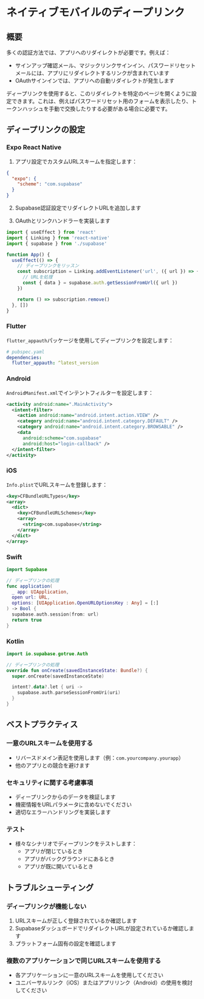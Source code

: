 # ネイティブモバイルのディープリンク

## 概要

多くの認証方法では、アプリへのリダイレクトが必要です。例えば：

- サインアップ確認メール、マジックリンクサインイン、パスワードリセットメールには、アプリにリダイレクトするリンクが含まれています
- OAuthサインインでは、アプリへの自動リダイレクトが発生します

ディープリンクを使用すると、このリダイレクトを特定のページを開くように設定できます。これは、例えばパスワードリセット用のフォームを表示したり、トークンハッシュを手動で交換したりする必要がある場合に必要です。

## ディープリンクの設定

### Expo React Native

1. アプリ設定でカスタムURLスキームを指定します：

```json
{
  "expo": {
    "scheme": "com.supabase"
  }
}
```

2. Supabase認証設定でリダイレクトURLを追加します

3. OAuthとリンクハンドラーを実装します

```javascript
import { useEffect } from 'react'
import { Linking } from 'react-native'
import { supabase } from './supabase'

function App() {
  useEffect(() => {
    // ディープリンクをリッスン
    const subscription = Linking.addEventListener('url', ({ url }) => {
      // URLを処理
      const { data } = supabase.auth.getSessionFromUrl({ url })
    })

    return () => subscription.remove()
  }, [])
}
```

### Flutter

`flutter_appauth`パッケージを使用してディープリンクを設定します：

```yaml
# pubspec.yaml
dependencies:
  flutter_appauth: ^latest_version
```

### Android

`AndroidManifest.xml`でインテントフィルターを設定します：

```xml
<activity android:name=".MainActivity">
  <intent-filter>
    <action android:name="android.intent.action.VIEW" />
    <category android:name="android.intent.category.DEFAULT" />
    <category android:name="android.intent.category.BROWSABLE" />
    <data
      android:scheme="com.supabase"
      android:host="login-callback" />
  </intent-filter>
</activity>
```

### iOS

`Info.plist`でURLスキームを登録します：

```xml
<key>CFBundleURLTypes</key>
<array>
  <dict>
    <key>CFBundleURLSchemes</key>
    <array>
      <string>com.supabase</string>
    </array>
  </dict>
</array>
```

### Swift

```swift
import Supabase

// ディープリンクの処理
func application(
  _ app: UIApplication,
  open url: URL,
  options: [UIApplication.OpenURLOptionsKey : Any] = [:]
) -> Bool {
  supabase.auth.session(from: url)
  return true
}
```

### Kotlin

```kotlin
import io.supabase.gotrue.Auth

// ディープリンクの処理
override fun onCreate(savedInstanceState: Bundle?) {
  super.onCreate(savedInstanceState)

  intent?.data?.let { uri ->
    supabase.auth.parseSessionFromUri(uri)
  }
}
```

## ベストプラクティス

### 一意のURLスキームを使用する

- リバースドメイン表記を使用します（例：`com.yourcompany.yourapp`）
- 他のアプリとの競合を避けます

### セキュリティに関する考慮事項

- ディープリンクからのデータを検証します
- 機密情報をURLパラメータに含めないでください
- 適切なエラーハンドリングを実装します

### テスト

- 様々なシナリオでディープリンクをテストします：
  - アプリが閉じているとき
  - アプリがバックグラウンドにあるとき
  - アプリが既に開いているとき

## トラブルシューティング

### ディープリンクが機能しない

1. URLスキームが正しく登録されているか確認します
2. SupabaseダッシュボードでリダイレクトURLが設定されているか確認します
3. プラットフォーム固有の設定を確認します

### 複数のアプリケーションで同じURLスキームを使用する

- 各アプリケーションに一意のURLスキームを使用してください
- ユニバーサルリンク（iOS）またはアプリリンク（Android）の使用を検討してください
